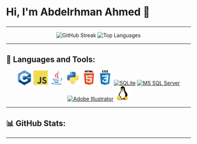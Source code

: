 <h1>Hi, I'm Abdelrhman Ahmed 👋</h1>
<h3></h3>

---

<p align="center">
  <img src="https://github-readme-streak-stats.herokuapp.com/?user=abdelrhman-ahmed1&theme=radical" alt="GitHub Streak" style="height=100px" />
  <img src="https://github-readme-stats.vercel.app/api/top-langs?username=abdelrhman-ahmed1&show_icons=true&locale=en&layout=compact&theme=radical" alt="Top Languages" style="height=100px" />
</p>

---

<h2>🚀 Languages and Tools:</h2>
<p align="center">
  <a href="#"><img src="https://raw.githubusercontent.com/devicons/devicon/master/icons/cplusplus/cplusplus-original.svg" alt="C++" width="40" height="40"/></a>
  <a href="#"><img src="https://raw.githubusercontent.com/devicons/devicon/master/icons/javascript/javascript-original.svg" alt="JavaScript" width="40" height="40"/></a>
  <a href="#"><img src="https://raw.githubusercontent.com/devicons/devicon/master/icons/java/java-original.svg" alt="Java" width="40" height="40"/></a>
  <a href="#"><img src="https://raw.githubusercontent.com/devicons/devicon/master/icons/python/python-original.svg" alt="Python" width="40" height="40"/></a>
  <a href="#"><img src="https://raw.githubusercontent.com/devicons/devicon/master/icons/html5/html5-original-wordmark.svg" alt="HTML5" width="40" height="40"/></a>
  <a href="#"><img src="https://raw.githubusercontent.com/devicons/devicon/master/icons/css3/css3-original-wordmark.svg" alt="CSS3" width="40" height="40"/></a>
  <a href="#"><img src="https://www.vectorlogo.zone/logos/sqlite/sqlite-icon.svg" alt="SQLite" width="40" height="40"/></a>
  <a href="#"><img src="https://www.svgrepo.com/show/303229/microsoft-sql-server-logo.svg" alt="MS SQL Server" width="40" height="40"/></a>
  <a href="#"><img src="https://www.vectorlogo.zone/logos/adobe_illustrator/adobe_illustrator-icon.svg" alt="Adobe Illustrator" width="40" height="40"/></a>
  <a href="#"><img src="https://raw.githubusercontent.com/devicons/devicon/master/icons/linux/linux-original.svg" alt="Linux" width="40" height="40"/></a>
</p>

---

<h2>📊 GitHub Stats:</h2>


---


